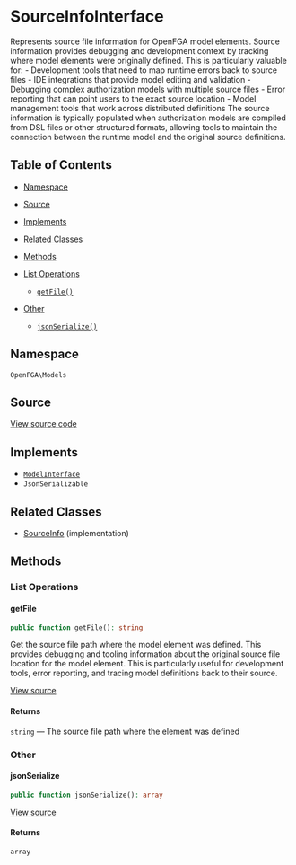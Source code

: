 # SourceInfoInterface

Represents source file information for OpenFGA model elements. Source information provides debugging and development context by tracking where model elements were originally defined. This is particularly valuable for: - Development tools that need to map runtime errors back to source files - IDE integrations that provide model editing and validation - Debugging complex authorization models with multiple source files - Error reporting that can point users to the exact source location - Model management tools that work across distributed definitions The source information is typically populated when authorization models are compiled from DSL files or other structured formats, allowing tools to maintain the connection between the runtime model and the original source definitions.

## Table of Contents

* [Namespace](#namespace)
* [Source](#source)
* [Implements](#implements)
* [Related Classes](#related-classes)
* [Methods](#methods)

* [List Operations](#list-operations)
    * [`getFile()`](#getfile)
* [Other](#other)
    * [`jsonSerialize()`](#jsonserialize)

## Namespace

`OpenFGA\Models`

## Source

[View source code](https://github.com/evansims/openfga-php/blob/main/src/Models/SourceInfoInterface.php)

## Implements

* [`ModelInterface`](ModelInterface.md)
* `JsonSerializable`

## Related Classes

* [SourceInfo](Models/SourceInfo.md) (implementation)

## Methods

### List Operations

#### getFile

```php
public function getFile(): string

```

Get the source file path where the model element was defined. This provides debugging and tooling information about the original source file location for the model element. This is particularly useful for development tools, error reporting, and tracing model definitions back to their source.

[View source](https://github.com/evansims/openfga-php/blob/main/src/Models/SourceInfoInterface.php#L39)

#### Returns

`string` — The source file path where the element was defined

### Other

#### jsonSerialize

```php
public function jsonSerialize(): array

```

[View source](https://github.com/evansims/openfga-php/blob/main/src/Models/SourceInfoInterface.php#L45)

#### Returns

`array`

